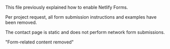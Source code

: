 This file previously explained how to enable Netlify Forms.

Per project request, all form submission instructions and examples have been removed.

The contact page is static and does not perform network form submissions.

"Form-related content removed"
